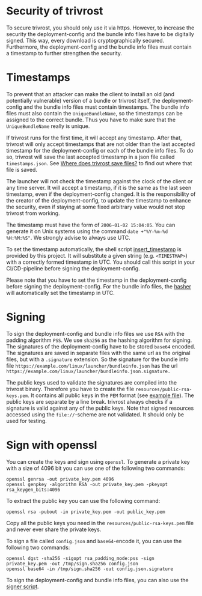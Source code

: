 # Security of trivrost
To secure trivrost, you should only use it via https. However, to increase the security the deployment-config and the bundle info files have to be digitally signed. This way, every download is cryptographically secured. Furthermore, the deployment-config and the bundle info files must contain a timestamp to further strengthen the security.

# Timestamps
To prevent that an attacker can make the client to install an old (and potentially vulnerable) version of a bundle or trivrost itself, the deployment-config and the bundle info files must contain timestamps. The bundle info files must also contain the `UniqueBundleName`, so the timestamps can be assigned to the correct bundle. Thus you have to make sure that the `UniqueBundleName` really is unique.

If trivrost runs for the first time, it will accept any timestamp. After that, trivrost will only accept timestamps that are not older than the last accepted timestamp for the deployment-config or each of the bundle info files. To do so, trivrost will save the last accepted timestamp in a json file called `timestamps.json`. See [Where does trivrost save files?](../file_locations.md) to find out where that file is saved.

The launcher will not check the timestamp against the clock of the client or any time server. It will accept a timestamp, if it is the same as the last seen timestamp, even if the deployment-config changed. It is the responsibility of the creator of the deployment-config, to update the timestamp to enhance the security, even if staying at some fixed arbitrary value would not stop trivrost from working.

The timestamp must have the form of `2006-01-02 15:04:05`. You can generate it on Unix systems using the command `date +"%Y-%m-%d %H:%M:%S"`. We strongly advise to always use UTC.

To set the timestamp automatically, the shell script [insert_timestamp](../scripts/insert_timestamp) is provided by this project. It will substitute a given string (e.g. `<TIMESTMAP>`) with a correctly formed timestamp in UTC. You should call this script in your CI/CD-pipeline before signing the deployment-config.

Please note that you have to set the timestamp in the deployment-config before signing the deployment-config. For the bundle info files, the [hasher](bildung.md#Hashing-and-signing-bundles) will automatically set the timestamp in UTC.

# Signing
To sign the deployment-config and bundle info files we use `RSA` with the padding algorithm `PSS`. We use `sha256` as the hashing algorithm for signing. The signatures of the deployment-config have to be stored `base64` encoded. The signatures are saved in separate files with the same url as the original files, but with a `.signature` extension. So the signature for the bundle info file `https://example.com/linux/launcher/bundleinfo.json` has the url `https://example.com/linux/launcher/bundleinfo.json.signature.`

The public keys used to validate the signatures are compiled into the trivrost binary. Therefore you have to create the file `resources/public-rsa-keys.pem`. It contains all public keys in the `PEM` format (see [example file](../examples/public-rsa-keys.pem.example)). The public keys are separate by a line break. trivrost always checks if a signature is valid against any of the public keys. Note that signed resources accessed using the `file://`-scheme are not validated. It should only be used for testing.

# Sign with openssl
You can create the keys and sign using `openssl`. To generate a private key with a size of 4096 bit you can use one of the following two commands:
```
openssl genrsa -out private_key.pem 4096
openssl genpkey -algorithm RSA -out private_key.pem -pkeyopt rsa_keygen_bits:4096
```

To extract the public key you can use the following command:
```
openssl rsa -pubout -in private_key.pem -out public_key.pem
```

Copy all the public keys you need in the `resources/public-rsa-keys.pem` file and never ever share the private keys.

To sign a file called `config.json` and `base64`-encode it, you can use the following two commands:
```
openssl dgst -sha256 -sigopt rsa_padding_mode:pss -sign private_key.pem -out /tmp/sign.sha256 config.json
openssl base64 -in /tmp/sign.sha256 -out config.json.signature
```

To sign the deployment-config and bundle info files, you can also use the [signer script](../scripts/signer).